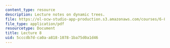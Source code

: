 ```yaml
---
content_type: resource
description: Lecture notes on dynamic trees.
file: https://ol-ocw-studio-app-production.s3.amazonaws.com/courses/6-854j-advanced-algorithms-fall-2008/5cccdb7dca0aa81810781ba75d0a1d46_lec8.pdf
file_type: application/pdf
resourcetype: Document
title: Lecture 8
uid: 5cccdb7d-ca0a-a818-1078-1ba75d0a1d46
---
```


